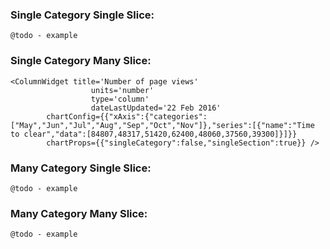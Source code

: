 ### Single Category Single Slice:

`@todo - example`


### Single Category Many Slice:

    <ColumnWidget title='Number of page views'
                      units='number'
                      type='column'
                      dateLastUpdated='22 Feb 2016'
            chartConfig={{"xAxis":{"categories":["May","Jun","Jul","Aug","Sep","Oct","Nov"]},"series":[{"name":"Time to clear","data":[84807,48317,51420,62400,48060,37560,39300]}]}} 
            chartProps={{"singleCategory":false,"singleSection":true}} />
        

### Many Category Single Slice:

`@todo - example`


### Many Category Many Slice:

`@todo - example`


